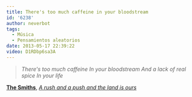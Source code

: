 ```yaml
---
title: There's too much caffeine in your bloodstream
id: '6238'
author: neverbot
tags:
  - Música
  - Pensamientos aleatorios
date: 2013-05-17 22:39:22
video: D1RDbp6sa3A
---
```


> _There's too much caffeine_ _In your bloodstream_ _And a lack of real spice_ _In your life_

[**The Smiths**](http://en.wikipedia.org/wiki/The_smiths), _[A rush and a push and the land is ours](http://www.youtube.com/watch?v=D1RDbp6sa3A)_